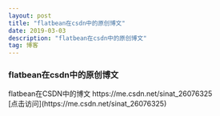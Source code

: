 ```yaml
---
layout: post
title: "flatbean在csdn中的原创博文"
date: 2019-03-03 
description: "flatbean在csdn中的原创博文"
tag: 博客 
---   
```


### flatbean在csdn中的原创博文
<p>
flatbean在CSDN中的博文  https://me.csdn.net/sinat_26076325
<br />
[点击访问](https://me.csdn.net/sinat_26076325) 

